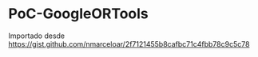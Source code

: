 # PoC-GoogleORTools

Importado desde https://gist.github.com/nmarceloar/2f7121455b8cafbc71c4fbb78c9c5c78
